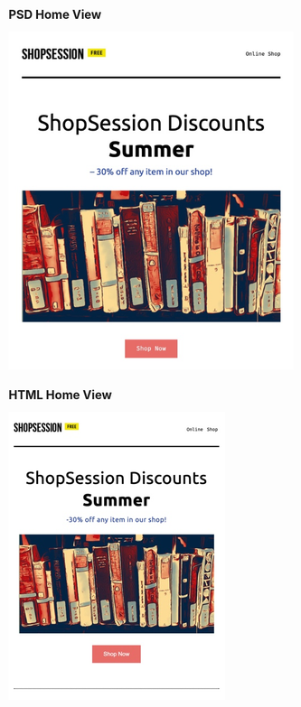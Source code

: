 ## PSD Home View
![psdHomeView](images/psdHome.jpeg)

## HTML Home View
![homePageView](images/home.jpeg)